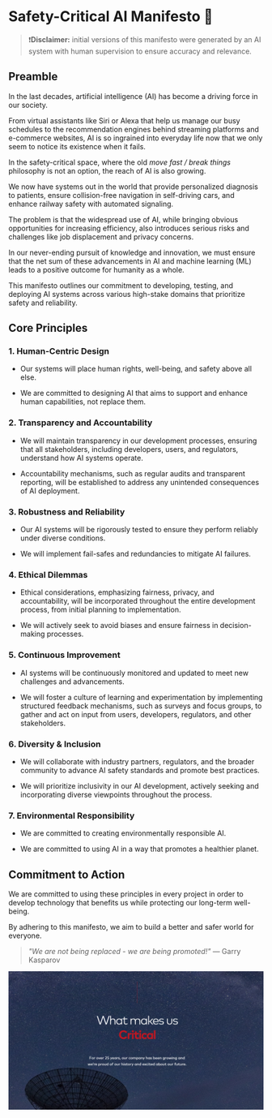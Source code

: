 # Safety-Critical AI Manifesto 🚀

> ❗**Disclaimer:** initial versions of this manifesto were generated by an AI system with human supervision to ensure accuracy and relevance.

## Preamble

In the last decades, artificial intelligence (AI) has become a driving force in our society.

From virtual assistants like Siri or Alexa that help us manage our busy schedules to the recommendation engines behind streaming platforms and e-commerce websites, AI is so ingrained into everyday life now that we only seem to notice its existence when it fails.

In the safety-critical space, where the old *move fast / break things* philosophy is not an option, the reach of AI is also growing.

We now have systems out in the world that provide personalized diagnosis to patients, ensure collision-free navigation in self-driving cars, and enhance railway safety with automated signaling.

The problem is that the widespread use of AI, while bringing obvious opportunities for increasing efficiency, also introduces serious risks and challenges like job displacement and privacy concerns.

In our never-ending pursuit of knowledge and innovation, we must ensure that the net sum of these advancements in AI and machine learning (ML) leads to a positive outcome for humanity as a whole.

This manifesto outlines our commitment to developing, testing, and deploying AI systems across various high-stake domains that prioritize safety and reliability.

## Core Principles

### 1. Human-Centric Design

* Our systems will place human rights, well-being, and safety above all else.

* We are committed to designing AI that aims to support and enhance human capabilities, not replace them.

### 2. Transparency and Accountability

* We will maintain transparency in our development processes, ensuring that all stakeholders, including developers, users, and regulators, understand how AI systems operate.

* Accountability mechanisms, such as regular audits and transparent reporting, will be established to address any unintended consequences of AI deployment.

### 3. Robustness and Reliability

* Our AI systems will be rigorously tested to ensure they perform reliably under diverse conditions.

* We will implement fail-safes and redundancies to mitigate AI failures.

### 4. Ethical Dilemmas

* Ethical considerations, emphasizing fairness, privacy, and accountability, will be incorporated throughout the entire development process, from initial planning to implementation.

* We will actively seek to avoid biases and ensure fairness in decision-making processes.

### 5. Continuous Improvement

* AI systems will be continuously monitored and updated to meet new challenges and advancements.

* We will foster a culture of learning and experimentation by implementing structured feedback mechanisms, such as surveys and focus groups, to gather and act on input from users, developers, regulators, and other stakeholders.

### 6. Diversity & Inclusion

* We will collaborate with industry partners, regulators, and the broader community to advance AI safety standards and promote best practices.

* We will prioritize inclusivity in our AI development, actively seeking and incorporating diverse viewpoints throughout the process.

### 7. Environmental Responsibility

* We are committed to creating environmentally responsible AI.

* We are committed to using AI in a way that promotes a healthier planet.

## Commitment to Action

We are committed to using these principles in every project in order to develop technology that benefits us while protecting our long-term well-being.

By adhering to this manifesto, we aim to build a better and safer world for everyone.

> *"We are not being replaced - we are being promoted!"* ― Garry Kasparov

![What Makes Us](images/what_makes_us.png)